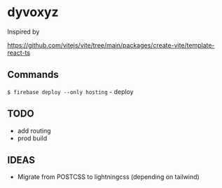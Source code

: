 # dyvoxyz

Inspired by

https://github.com/vitejs/vite/tree/main/packages/create-vite/template-react-ts

## Commands

`$ firebase deploy --only hosting` - deploy

## TODO

- add routing
- prod build

## IDEAS

- Migrate from POSTCSS to lightningcss (depending on tailwind)

